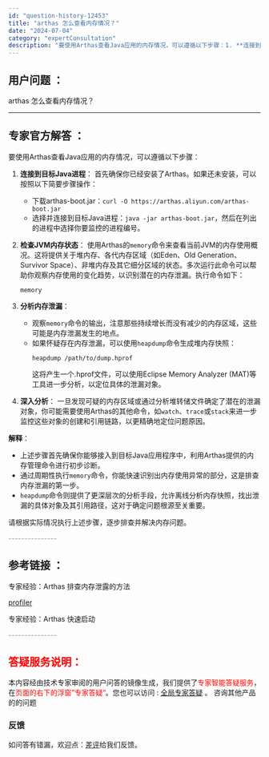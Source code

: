 ```yaml
---
id: "question-history-12453"
title: "arthas 怎么查看内存情况？"
date: "2024-07-04"
category: "expertConsultation"
description: "要使用Arthas查看Java应用的内存情况，可以遵循以下步骤：1. **连接到目标Java进程**：   首先确保你已经安装了Arthas。如果还未安装，可以按照以下简要步骤操作：   - 下载arthas-boot.jar：`curl -O https://arthas.aliyun.com/a"
---
```


## 用户问题 ：

arthas 怎么查看内存情况？

---

## 专家官方解答 ：

要使用Arthas查看Java应用的内存情况，可以遵循以下步骤：

1. **连接到目标Java进程**：
   首先确保你已经安装了Arthas。如果还未安装，可以按照以下简要步骤操作：

   - 下载arthas-boot.jar：`curl -O https://arthas.aliyun.com/arthas-boot.jar`
   - 选择并连接到目标Java进程：`java -jar arthas-boot.jar`，然后在列出的进程中选择你要监控的进程编号。

2. **检查JVM内存状态**：
   使用Arthas的`memory`命令来查看当前JVM的内存使用概况。这将提供关于堆内存、各代内存区域（如Eden、Old Generation、Survivor Space）、非堆内存及其它细分区域的状态。多次运行此命令可以帮助你观察内存使用的变化趋势，以识别潜在的内存泄漏。执行命令如下：

   ```
   memory
   ```

3. **分析内存泄漏**：

   - 观察`memory`命令的输出，注意那些持续增长而没有减少的内存区域，这些可能是内存泄漏发生的地点。
   - 如果怀疑存在内存泄漏，可以使用`heapdump`命令生成堆内存快照：
     ```
     heapdump /path/to/dump.hprof
     ```
     这将产生一个.hprof文件，可以使用Eclipse Memory Analyzer (MAT)等工具进一步分析，以定位具体的泄漏对象。

4. **深入分析**：
   一旦发现可疑的内存区域或通过分析堆转储文件确定了潜在的泄漏对象，你可能需要使用Arthas的其他命令，如`watch`、`trace`或`stack`来进一步监控这些对象的创建和引用链路，以更精确地定位问题原因。

**解释**：

- 上述步骤首先确保你能够接入到目标Java应用程序中，利用Arthas提供的内存管理命令进行初步诊断。
- 通过周期性执行`memory`命令，你能快速识别出内存使用异常的部分，这是排查内存泄漏的第一步。
- `heapdump`命令则提供了更深层次的分析手段，允许离线分析内存快照，找出泄漏的具体对象及其引用路径，这对于确定问题根源至关重要。

请根据实际情况执行上述步骤，逐步排查并解决内存问题。

<font color="#949494">---------------</font>

## 参考链接 ：

专家经验：Arthas 排查内存泄露的方法

[profiler](../profiler.md)

专家经验：Arthas 快速启动

<font color="#949494">---------------</font>

## <font color="#FF0000">答疑服务说明：</font>

本内容经由技术专家审阅的用户问答的镜像生成，我们提供了<font color="#FF0000">专家智能答疑服务</font>，在<font color="#FF0000">页面的右下的浮窗”专家答疑“</font>。您也可以访问 : [全局专家答疑](https://answer.opensource.alibaba.com/docs/intro) 。 咨询其他产品的的问题

### 反馈

如问答有错漏，欢迎点：[差评](https://ai.nacos.io/user/feedbackByEnhancerGradePOJOID?enhancerGradePOJOId=16059)给我们反馈。
